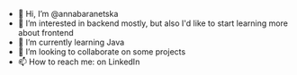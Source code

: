 - 👋 Hi, I’m @annabaranetska
- 👀 I’m interested in backend mostly, but also I'd like to start learning more about frontend
- 🌱 I’m currently learning Java
- 💞️ I’m looking to collaborate on some projects
- 📫 How to reach me: on LinkedIn

<!---
annabaranetska/annabaranetska is a ✨ special ✨ repository because its `README.md` (this file) appears on your GitHub profile.
You can click the Preview link to take a look at your changes.
--->
